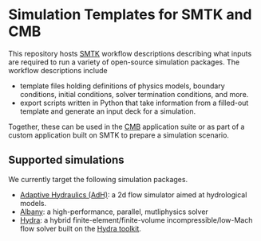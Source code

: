 # Simulation Templates for SMTK and CMB

This repository hosts [SMTK]() workflow descriptions describing what inputs
are required to run a variety of open-source simulation packages.
The workflow descriptions include

+ template files holding definitions of physics models, boundary conditions,
  initial conditions, solver termination conditions, and more.
+ export scripts written in Python that take information from a
  filled-out template and generate an input deck for a simulation.

Together, these can be used
in the [CMB]() application suite
or as part of a custom application built on SMTK
to prepare a simulation scenario.

[SMTK]: https://github.com/Kitware/SMTK
[CMB]: http://computationalmodelbuilder.org/

## Supported simulations

We currently target the following simulation packages.

+ [Adaptive Hydraulics (AdH)](http://adh.usace.army.mil/new_webpage/main/main_page.htm):
   a 2d flow simulator aimed at hydrological models.
+ [Albany](https://github.com/gahansen/Albany/wiki):
  a high-performance, parallel, mutliphysics solver
+ [Hydra](http://www.casl.gov/Hydra.shtml):
  a hybrid finite-element/finite-volume incompressible/low-Mach flow solver
  built on the [Hydra toolkit](https://get-hydra.lanl.gov/).
